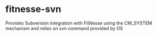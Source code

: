 fitnesse-svn
============

Provides Subversion integration with FitNesse using the CM_SYSTEM mechanism and relies on svn command provided by OS
